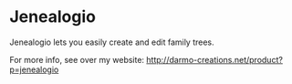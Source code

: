 # Jenealogio

Jenealogio lets you easily create and edit family trees.

For more info, see over my website: http://darmo-creations.net/product?p=jenealogio

